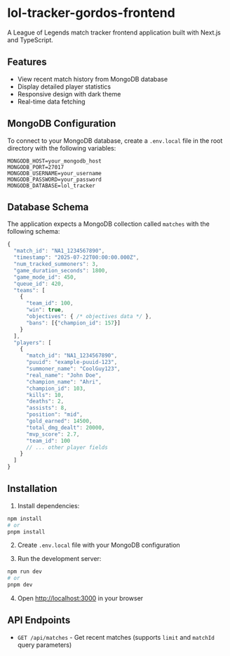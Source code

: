 # lol-tracker-gordos-frontend

A League of Legends match tracker frontend application built with Next.js and TypeScript.

## Features

- View recent match history from MongoDB database
- Display detailed player statistics
- Responsive design with dark theme
- Real-time data fetching

## MongoDB Configuration

To connect to your MongoDB database, create a `.env.local` file in the root directory with the following variables:

```env
MONGODB_HOST=your_mongodb_host
MONGODB_PORT=27017
MONGODB_USERNAME=your_username
MONGODB_PASSWORD=your_password
MONGODB_DATABASE=lol_tracker
```

## Database Schema

The application expects a MongoDB collection called `matches` with the following schema:

```javascript
{
  "match_id": "NA1_1234567890",
  "timestamp": "2025-07-22T00:00:00.000Z",
  "num_tracked_summoners": 3,
  "game_duration_seconds": 1800,
  "game_mode_id": 450,
  "queue_id": 420,
  "teams": [
    {
      "team_id": 100,
      "win": true,
      "objectives": { /* objectives data */ },
      "bans": [{"champion_id": 157}]
    }
  ],
  "players": [
    {
      "match_id": "NA1_1234567890",
      "puuid": "example-puuid-123",
      "summoner_name": "CoolGuy123",
      "real_name": "John Doe",
      "champion_name": "Ahri",
      "champion_id": 103,
      "kills": 10,
      "deaths": 2,
      "assists": 8,
      "position": "mid",
      "gold_earned": 14500,
      "total_dmg_dealt": 20000,
      "mvp_score": 2.7,
      "team_id": 100
      // ... other player fields
    }
  ]
}
```

## Installation

1. Install dependencies:
```bash
npm install
# or
pnpm install
```

2. Create `.env.local` file with your MongoDB configuration

3. Run the development server:
```bash
npm run dev
# or
pnpm dev
```

4. Open [http://localhost:3000](http://localhost:3000) in your browser

## API Endpoints

- `GET /api/matches` - Get recent matches (supports `limit` and `matchId` query parameters)
